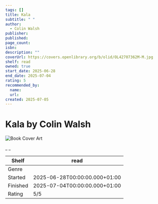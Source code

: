 ```yaml
---
tags: []
title: Kala
subtitle: " "
author:
  - Colin Walsh
publisher:
published:
page_count:
isbn:
description: ""
coverUrl: https://covers.openlibrary.org/b/olid/OL42707362M-M.jpg
shelf: read
owned: true
start_date: 2025-06-28
end_date: 2025-07-04
rating: 5
recommended_by:
  name:
  url:
created: 2025-07-05
---
```


# Kala by Colin Walsh

![Book Cover Art](https://covers.openlibrary.org/b/olid/OL42707362M-M.jpg)

_ _

| Shelf | read |
| --- | --- |
| Genre |  |
| Started | 2025-06-28T00:00:00.000+01:00 |
| Finished | 2025-07-04T00:00:00.000+01:00 |
| Rating | 5/5 |
